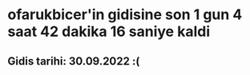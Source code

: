 # ofarukbicer'in gidisine son 1 gun 4 saat 42 dakika 16 saniye kaldi

## Gidis tarihi: 30.09.2022 :(